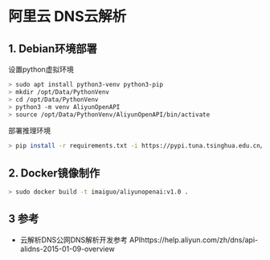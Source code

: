 

# 阿里云 DNS云解析


## 1. Debian环境部署

设置python虚拟环境
```bash
> sudo apt install python3-venv python3-pip
> mkdir /opt/Data/PythonVenv
> cd /opt/Data/PythonVenv
> python3 -m venv AliyunOpenAPI
> source /opt/Data/PythonVenv/AliyunOpenAPI/bin/activate
```

部署推理环境
```bash
> pip install -r requirements.txt -i https://pypi.tuna.tsinghua.edu.cn/simple
```

## 2. Docker镜像制作

```bash
> sudo docker build -t imaiguo/aliyunopenai:v1.0 .
```


## 3 参考 

- 云解析DNS公网DNS解析开发参考 APIhttps://help.aliyun.com/zh/dns/api-alidns-2015-01-09-overview
